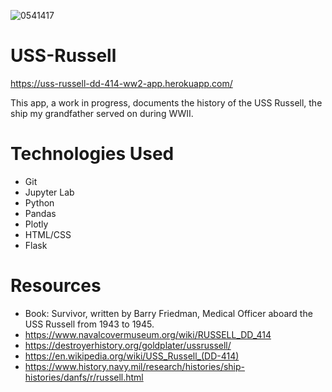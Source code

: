 ![0541417](https://user-images.githubusercontent.com/67195932/111854434-43242100-88ed-11eb-8893-9013fb3adb7d.jpg)
# USS-Russell

https://uss-russell-dd-414-ww2-app.herokuapp.com/

This app, a work in progress, documents the history of the USS Russell, the ship my grandfather served on during WWII.

# Technologies Used
* Git
* Jupyter Lab
* Python
* Pandas
* Plotly
* HTML/CSS
* Flask


# Resources
* Book: Survivor, written by Barry Friedman, Medical Officer aboard the USS Russell from 1943 to 1945.
* https://www.navalcovermuseum.org/wiki/RUSSELL_DD_414
* https://destroyerhistory.org/goldplater/ussrussell/
* https://en.wikipedia.org/wiki/USS_Russell_(DD-414)
* https://www.history.navy.mil/research/histories/ship-histories/danfs/r/russell.html

